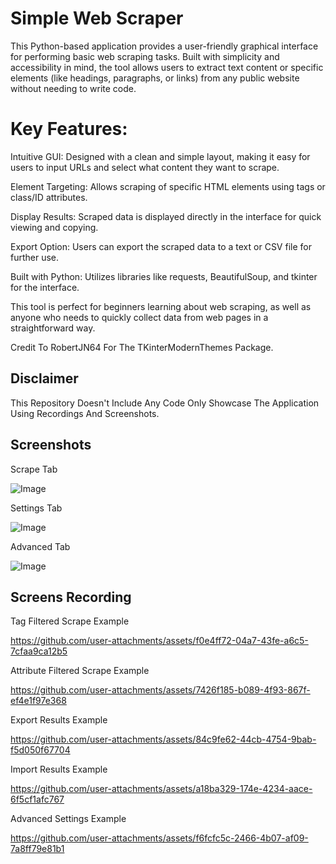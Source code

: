 # Simple Web Scraper

This Python-based application provides a user-friendly graphical interface for performing basic web scraping tasks. 
Built with simplicity and accessibility in mind, the tool allows users to extract text content or specific elements (like headings, paragraphs, or links) from any public website without needing to write code.

# Key Features:

Intuitive GUI: Designed with a clean and simple layout, making it easy for users to input URLs and select what content they want to scrape.

Element Targeting: Allows scraping of specific HTML elements using tags or class/ID attributes.

Display Results: Scraped data is displayed directly in the interface for quick viewing and copying.

Export Option: Users can export the scraped data to a text or CSV file for further use.

Built with Python: Utilizes libraries like requests, BeautifulSoup, and tkinter for the interface.

This tool is perfect for beginners learning about web scraping, as well as anyone who needs to quickly collect data from web pages in a straightforward way.

Credit To RobertJN64 For The TKinterModernThemes Package.

## Disclaimer
This Repository Doesn't Include Any Code Only Showcase The Application Using Recordings And Screenshots. 

## Screenshots

Scrape Tab

![Image](https://github.com/user-attachments/assets/641a3962-65bb-4b37-859a-80bc0807d7e2)

Settings Tab

![Image](https://github.com/user-attachments/assets/d5f3c237-f61a-444f-a323-5176b8362c8a)

Advanced Tab

![Image](https://github.com/user-attachments/assets/273778c7-8aa8-43c5-8997-f1016af9d89b)

## Screens Recording

Tag Filtered Scrape Example

https://github.com/user-attachments/assets/f0e4ff72-04a7-43fe-a6c5-7cfaa9ca12b5

Attribute Filtered Scrape Example

https://github.com/user-attachments/assets/7426f185-b089-4f93-867f-ef4e1f97e368

Export Results Example

https://github.com/user-attachments/assets/84c9fe62-44cb-4754-9bab-f5d050f67704

Import Results Example

https://github.com/user-attachments/assets/a18ba329-174e-4234-aace-6f5cf1afc767

Advanced Settings Example

https://github.com/user-attachments/assets/f6fcfc5c-2466-4b07-af09-7a8ff79e81b1
